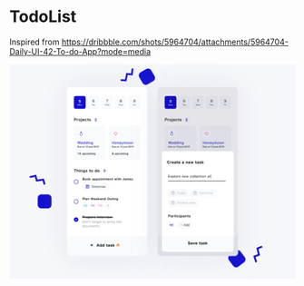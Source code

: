 # TodoList
Inspired from https://dribbble.com/shots/5964704/attachments/5964704-Daily-UI-42-To-do-App?mode=media

![Alt text](https://github.com/bagadesh/TodoList/blob/master/images/image1.png)
